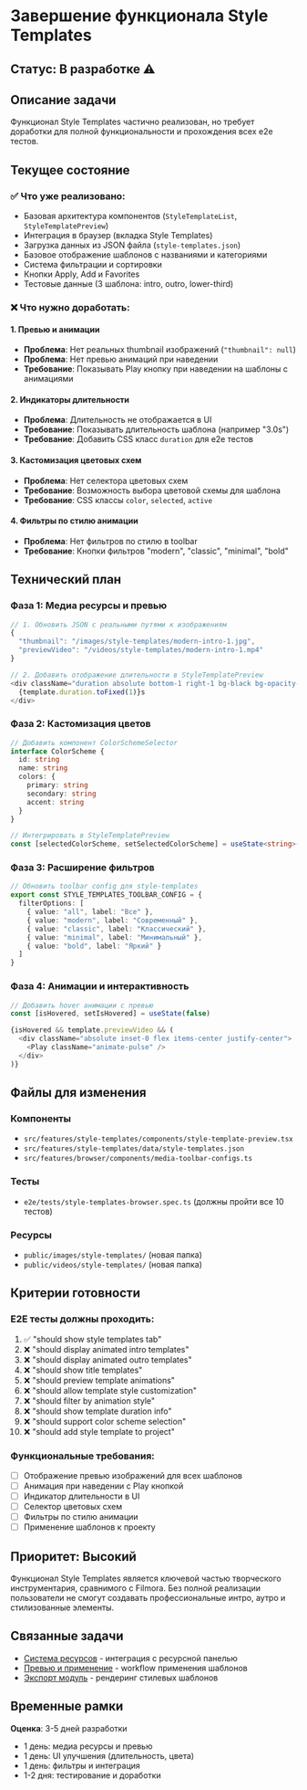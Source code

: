 # Завершение функционала Style Templates

## Статус: В разработке ⚠️

## Описание задачи

Функционал Style Templates частично реализован, но требует доработки для полной функциональности и прохождения всех e2e тестов.

## Текущее состояние

### ✅ Что уже реализовано:
- Базовая архитектура компонентов (`StyleTemplateList`, `StyleTemplatePreview`)
- Интеграция в браузер (вкладка Style Templates)
- Загрузка данных из JSON файла (`style-templates.json`)
- Базовое отображение шаблонов с названиями и категориями
- Система фильтрации и сортировки
- Кнопки Apply, Add и Favorites
- Тестовые данные (3 шаблона: intro, outro, lower-third)

### ❌ Что нужно доработать:

#### 1. Превью и анимации
- **Проблема**: Нет реальных thumbnail изображений (`"thumbnail": null`)
- **Проблема**: Нет превью анимаций при наведении
- **Требование**: Показывать Play кнопку при наведении на шаблоны с анимациями

#### 2. Индикаторы длительности
- **Проблема**: Длительность не отображается в UI
- **Требование**: Показывать длительность шаблона (например "3.0s")
- **Требование**: Добавить CSS класс `duration` для e2e тестов

#### 3. Кастомизация цветовых схем
- **Проблема**: Нет селектора цветовых схем
- **Требование**: Возможность выбора цветовой схемы для шаблона
- **Требование**: CSS классы `color`, `selected`, `active`

#### 4. Фильтры по стилю анимации
- **Проблема**: Нет фильтров по стилю в toolbar
- **Требование**: Кнопки фильтров "modern", "classic", "minimal", "bold"

## Технический план

### Фаза 1: Медиа ресурсы и превью
```typescript
// 1. Обновить JSON с реальными путями к изображениям
{
  "thumbnail": "/images/style-templates/modern-intro-1.jpg",
  "previewVideo": "/videos/style-templates/modern-intro-1.mp4"
}

// 2. Добавить отображение длительности в StyleTemplatePreview
<div className="duration absolute bottom-1 right-1 bg-black bg-opacity-60 text-white rounded px-1 py-0.5 text-[8px]">
  {template.duration.toFixed(1)}s
</div>
```

### Фаза 2: Кастомизация цветов
```typescript
// Добавить компонент ColorSchemeSelector
interface ColorScheme {
  id: string
  name: string
  colors: {
    primary: string
    secondary: string
    accent: string
  }
}

// Интегрировать в StyleTemplatePreview
const [selectedColorScheme, setSelectedColorScheme] = useState<string>()
```

### Фаза 3: Расширение фильтров
```typescript
// Обновить toolbar config для style-templates
export const STYLE_TEMPLATES_TOOLBAR_CONFIG = {
  filterOptions: [
    { value: "all", label: "Все" },
    { value: "modern", label: "Современный" },
    { value: "classic", label: "Классический" },
    { value: "minimal", label: "Минимальный" },
    { value: "bold", label: "Яркий" }
  ]
}
```

### Фаза 4: Анимации и интерактивность
```typescript
// Добавить hover анимации с превью
const [isHovered, setIsHovered] = useState(false)

{isHovered && template.previewVideo && (
  <div className="absolute inset-0 flex items-center justify-center">
    <Play className="animate-pulse" />
  </div>
)}
```

## Файлы для изменения

### Компоненты
- `src/features/style-templates/components/style-template-preview.tsx`
- `src/features/style-templates/data/style-templates.json`
- `src/features/browser/components/media-toolbar-configs.ts`

### Тесты
- `e2e/tests/style-templates-browser.spec.ts` (должны пройти все 10 тестов)

### Ресурсы
- `public/images/style-templates/` (новая папка)
- `public/videos/style-templates/` (новая папка)

## Критерии готовности

### E2E тесты должны проходить:
1. ✅ "should show style templates tab"
2. ❌ "should display animated intro templates" 
3. ❌ "should display animated outro templates"
4. ❌ "should show title templates"
5. ❌ "should preview template animations"
6. ❌ "should allow template style customization"
7. ❌ "should filter by animation style"
8. ❌ "should show template duration info"
9. ❌ "should support color scheme selection"
10. ❌ "should add style template to project"

### Функциональные требования:
- [ ] Отображение превью изображений для всех шаблонов
- [ ] Анимация при наведении с Play кнопкой
- [ ] Индикатор длительности в UI
- [ ] Селектор цветовых схем
- [ ] Фильтры по стилю анимации
- [ ] Применение шаблонов к проекту

## Приоритет: Высокий

Функционал Style Templates является ключевой частью творческого инструментария, сравнимого с Filmora. Без полной реализации пользователи не смогут создавать профессиональные интро, аутро и стилизованные элементы.

## Связанные задачи

- [Система ресурсов](./temp-project-implementation.md) - интеграция с ресурсной панелью
- [Превью и применение](./preview-apply-workflow.md) - workflow применения шаблонов
- [Экспорт модуль](./export-module-completion.md) - рендеринг стилевых шаблонов

## Временные рамки

**Оценка**: 3-5 дней разработки
- 1 день: медиа ресурсы и превью
- 1 день: UI улучшения (длительность, цвета)
- 1 день: фильтры и интеграция
- 1-2 дня: тестирование и доработки